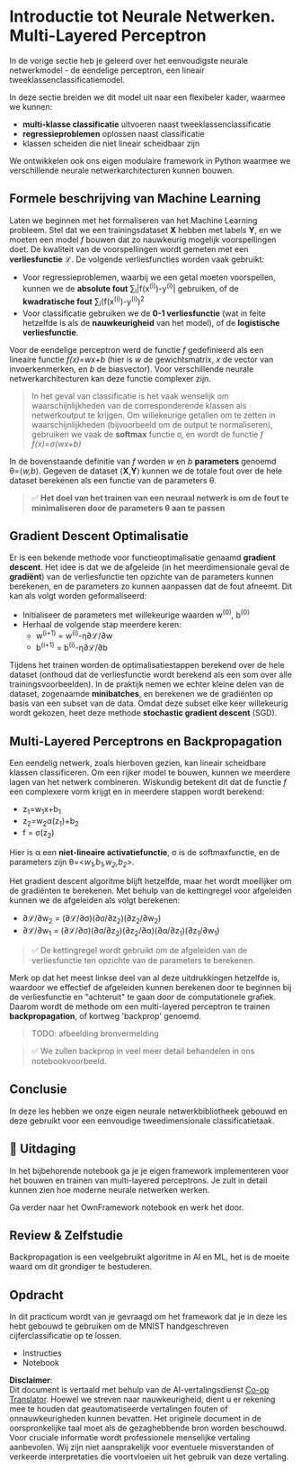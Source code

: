 <!--
CO_OP_TRANSLATOR_METADATA:
{
  "original_hash": "df98b2c59f87d8543135301e87969f70",
  "translation_date": "2025-07-09T16:48:25+00:00",
  "source_file": "15-rag-and-vector-databases/data/own_framework.md",
  "language_code": "nl"
}
-->
# Introductie tot Neurale Netwerken. Multi-Layered Perceptron

In de vorige sectie heb je geleerd over het eenvoudigste neurale netwerkmodel - de eendelige perceptron, een lineair tweeklassenclassificatiemodel.

In deze sectie breiden we dit model uit naar een flexibeler kader, waarmee we kunnen:

* **multi-klasse classificatie** uitvoeren naast tweeklassenclassificatie
* **regressieproblemen** oplossen naast classificatie
* klassen scheiden die niet lineair scheidbaar zijn

We ontwikkelen ook ons eigen modulaire framework in Python waarmee we verschillende neurale netwerkarchitecturen kunnen bouwen.

## Formele beschrijving van Machine Learning

Laten we beginnen met het formaliseren van het Machine Learning probleem. Stel dat we een trainingsdataset **X** hebben met labels **Y**, en we moeten een model *f* bouwen dat zo nauwkeurig mogelijk voorspellingen doet. De kwaliteit van de voorspellingen wordt gemeten met een **verliesfunctie** ℒ. De volgende verliesfuncties worden vaak gebruikt:

* Voor regressieproblemen, waarbij we een getal moeten voorspellen, kunnen we de **absolute fout** ∑<sub>i</sub>|f(x<sup>(i)</sup>)-y<sup>(i)</sup>| gebruiken, of de **kwadratische fout** ∑<sub>i</sub>(f(x<sup>(i)</sup>)-y<sup>(i)</sup>)<sup>2</sup>
* Voor classificatie gebruiken we de **0-1 verliesfunctie** (wat in feite hetzelfde is als de **nauwkeurigheid** van het model), of de **logistische verliesfunctie**.

Voor de eendelige perceptron werd de functie *f* gedefinieerd als een lineaire functie *f(x)=wx+b* (hier is *w* de gewichtsmatrix, *x* de vector van invoerkenmerken, en *b* de biasvector). Voor verschillende neurale netwerkarchitecturen kan deze functie complexer zijn.

> In het geval van classificatie is het vaak wenselijk om waarschijnlijkheden van de corresponderende klassen als netwerkoutput te krijgen. Om willekeurige getallen om te zetten in waarschijnlijkheden (bijvoorbeeld om de output te normaliseren), gebruiken we vaak de **softmax** functie σ, en wordt de functie *f* *f(x)=σ(wx+b)*

In de bovenstaande definitie van *f* worden *w* en *b* **parameters** genoemd θ=⟨*w,b*⟩. Gegeven de dataset ⟨**X**,**Y**⟩ kunnen we de totale fout over de hele dataset berekenen als een functie van de parameters θ.

> ✅ **Het doel van het trainen van een neuraal netwerk is om de fout te minimaliseren door de parameters θ aan te passen**

## Gradient Descent Optimalisatie

Er is een bekende methode voor functieoptimalisatie genaamd **gradient descent**. Het idee is dat we de afgeleide (in het meerdimensionale geval de **gradiënt**) van de verliesfunctie ten opzichte van de parameters kunnen berekenen, en de parameters zo kunnen aanpassen dat de fout afneemt. Dit kan als volgt worden geformaliseerd:

* Initialiseer de parameters met willekeurige waarden w<sup>(0)</sup>, b<sup>(0)</sup>
* Herhaal de volgende stap meerdere keren:
    - w<sup>(i+1)</sup> = w<sup>(i)</sup>-η∂ℒ/∂w
    - b<sup>(i+1)</sup> = b<sup>(i)</sup>-η∂ℒ/∂b

Tijdens het trainen worden de optimalisatiestappen berekend over de hele dataset (onthoud dat de verliesfunctie wordt berekend als een som over alle trainingsvoorbeelden). In de praktijk nemen we echter kleine delen van de dataset, zogenaamde **minibatches**, en berekenen we de gradiënten op basis van een subset van de data. Omdat deze subset elke keer willekeurig wordt gekozen, heet deze methode **stochastic gradient descent** (SGD).

## Multi-Layered Perceptrons en Backpropagation

Een eendelig netwerk, zoals hierboven gezien, kan lineair scheidbare klassen classificeren. Om een rijker model te bouwen, kunnen we meerdere lagen van het netwerk combineren. Wiskundig betekent dit dat de functie *f* een complexere vorm krijgt en in meerdere stappen wordt berekend:
* z<sub>1</sub>=w<sub>1</sub>x+b<sub>1</sub>
* z<sub>2</sub>=w<sub>2</sub>α(z<sub>1</sub>)+b<sub>2</sub>
* f = σ(z<sub>2</sub>)

Hier is α een **niet-lineaire activatiefunctie**, σ is de softmaxfunctie, en de parameters zijn θ=<*w<sub>1</sub>,b<sub>1</sub>,w<sub>2</sub>,b<sub>2</sub>*>.

Het gradient descent algoritme blijft hetzelfde, maar het wordt moeilijker om de gradiënten te berekenen. Met behulp van de kettingregel voor afgeleiden kunnen we de afgeleiden als volgt berekenen:

* ∂ℒ/∂w<sub>2</sub> = (∂ℒ/∂σ)(∂σ/∂z<sub>2</sub>)(∂z<sub>2</sub>/∂w<sub>2</sub>)
* ∂ℒ/∂w<sub>1</sub> = (∂ℒ/∂σ)(∂σ/∂z<sub>2</sub>)(∂z<sub>2</sub>/∂α)(∂α/∂z<sub>1</sub>)(∂z<sub>1</sub>/∂w<sub>1</sub>)

> ✅ De kettingregel wordt gebruikt om de afgeleiden van de verliesfunctie ten opzichte van de parameters te berekenen.

Merk op dat het meest linkse deel van al deze uitdrukkingen hetzelfde is, waardoor we effectief de afgeleiden kunnen berekenen door te beginnen bij de verliesfunctie en "achteruit" te gaan door de computationele grafiek. Daarom wordt de methode om een multi-layered perceptron te trainen **backpropagation**, of kortweg 'backprop' genoemd.

> TODO: afbeelding bronvermelding

> ✅ We zullen backprop in veel meer detail behandelen in ons notebookvoorbeeld.

## Conclusie

In deze les hebben we onze eigen neurale netwerkbibliotheek gebouwd en deze gebruikt voor een eenvoudige tweedimensionale classificatietaak.

## 🚀 Uitdaging

In het bijbehorende notebook ga je je eigen framework implementeren voor het bouwen en trainen van multi-layered perceptrons. Je zult in detail kunnen zien hoe moderne neurale netwerken werken.

Ga verder naar het OwnFramework notebook en werk het door.

## Review & Zelfstudie

Backpropagation is een veelgebruikt algoritme in AI en ML, het is de moeite waard om dit grondiger te bestuderen.

## Opdracht

In dit practicum wordt van je gevraagd om het framework dat je in deze les hebt gebouwd te gebruiken om de MNIST handgeschreven cijferclassificatie op te lossen.

* Instructies  
* Notebook

**Disclaimer**:  
Dit document is vertaald met behulp van de AI-vertalingsdienst [Co-op Translator](https://github.com/Azure/co-op-translator). Hoewel we streven naar nauwkeurigheid, dient u er rekening mee te houden dat geautomatiseerde vertalingen fouten of onnauwkeurigheden kunnen bevatten. Het originele document in de oorspronkelijke taal moet als de gezaghebbende bron worden beschouwd. Voor cruciale informatie wordt professionele menselijke vertaling aanbevolen. Wij zijn niet aansprakelijk voor eventuele misverstanden of verkeerde interpretaties die voortvloeien uit het gebruik van deze vertaling.